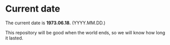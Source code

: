 # Current date

The current date is **1973.06.18.** (YYYY.MM.DD.)

This repository will be good when the world ends, so we will know how long it lasted.
